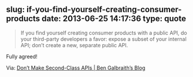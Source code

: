 slug: if-you-find-yourself-creating-consumer-products
date: 2013-06-25 14:17:36
type: quote
---

> If you find yourself creating consumer products with a public API, do your third-party developers a favor: expose a subset of your internal API; don’t create a new, separate public API.

Fully agreed!

 Via: [Don’t Make Second-Class APIs | Ben Galbraith’s Blog](http://benzilla.galbraiths.org/2013/06/19/dont-make-second-class-apis/)
